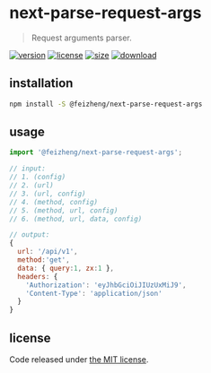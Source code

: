 # next-parse-request-args
> Request arguments parser.

[![version][version-image]][version-url]
[![license][license-image]][license-url]
[![size][size-image]][size-url]
[![download][download-image]][download-url]

## installation
```bash
npm install -S @feizheng/next-parse-request-args
```

## usage
```js
import '@feizheng/next-parse-request-args';

// input:
// 1. (config)
// 2. (url)
// 3. (url, config)
// 4. (method, config)
// 5. (method, url, config)
// 6. (method, url, data, config)

// output:
{
  url: '/api/v1',
  method:'get',
  data: { query:1, zx:1 },
  headers: { 
    'Authorization': 'eyJhbGciOiJIUzUxMiJ9',
    'Content-Type': 'application/json' 
  }
}
```

## license
Code released under [the MIT license](https://github.com/afeiship/next-parse-request-args/blob/master/LICENSE.txt).

[version-image]: https://img.shields.io/npm/v/@feizheng/next-parse-request-args
[version-url]: https://npmjs.org/package/@feizheng/next-parse-request-args

[license-image]: https://img.shields.io/npm/l/@feizheng/next-parse-request-args
[license-url]: https://github.com/afeiship/next-parse-request-args/blob/master/LICENSE.txt

[size-image]: https://img.shields.io/bundlephobia/minzip/@feizheng/next-parse-request-args
[size-url]: https://github.com/afeiship/next-parse-request-args/blob/master/dist/next-parse-request-args.min.js

[download-image]: https://img.shields.io/npm/dm/@feizheng/next-parse-request-args
[download-url]: https://www.npmjs.com/package/@feizheng/next-parse-request-args
